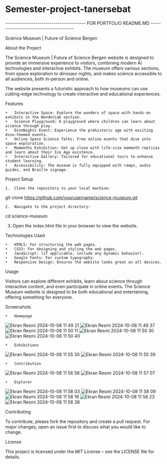 # Semester-project-tanersebat

---------------------------------------- FOR PORTFOLIO README.MD ---------------------------------------



Science Museum | Future of Science Bergen

About the Project

The Science Museum | Future of Science Bergen website is designed to provide an immersive experience to visitors, combining modern AI technologies and interactive exhibits. The museum offers various sections, from space exploration to dinosaur nights, and makes science accessible to all audiences, both in-person and online.

The website presents a futuristic approach to how museums can use cutting-edge technology to create interactive and educational experiences.

Features

	•	Interactive Space: Explore the wonders of space with hands-on exhibits in the WonderLab section.
	•	Science Playground: A playground where children can learn about science through play.
	•	DinoNights Event: Experience the prehistoric age with exciting dino-themed events.
	•	Online Space Science Talks: Free online events that dive into space exploration.
	•	Mammoths Exhibition: Get up close with life-size mammoth replicas and learn about their Ice Age existence.
	•	Interactive Gallery: Tailored for educational tours to enhance student learning.
	•	Accessibility: The museum is fully equipped with ramps, audio guides, and Braille signage.


Project Setup

	1.	Clone the repository to your local machine:
 git clone https://github.com/yourusername/science-museum.git


 	2.	Navigate to the project directory:
  cd science-museum


  3.	Open the index.html file in your browser to view the website.

Technologies Used

	•	HTML5: For structuring the web pages.
	•	CSS3: For designing and styling the web pages.
	•	JavaScript: (if applicable, include any dynamic behavior).
	•	Google Fonts: For custom typography.
	•	Responsive Design: Ensures the website looks great on all devices.

Usage

Visitors can explore different exhibits, learn about science through interactive content, and even participate in online events. The Science Museum website is designed to be both educational and entertaining, offering something for everyone.

Screenshots

	•	Homepage
 ![Ekran Resmi 2024-10-08 11 49 21](https://github.com/user-attachments/assets/f98a93d7-3d44-4f99-8ddc-72ddafb57ef5)
 ![Ekran Resmi 2024-10-08 11 49 37](https://github.com/user-attachments/assets/2ab09f35-ae14-4b82-a80f-7691bdeb449a)
 ![Ekran Resmi 2024-10-08 11 50 11](https://github.com/user-attachments/assets/b4361734-3fd4-45d4-bf50-64882d754d08)
 ![Ekran Resmi 2024-10-08 11 50 30](https://github.com/user-attachments/assets/cdd70165-1820-410f-97d5-b8c88597b45c)
 ![Ekran Resmi 2024-10-08 11 50 40](https://github.com/user-attachments/assets/e1f45241-5fb8-415b-a6b8-237925dd152c)



	•	Exhibitions
 ![Ekran Resmi 2024-10-08 11 55 30](https://github.com/user-attachments/assets/52bab15c-fd9d-4631-8cdd-d288235e43de)
 ![Ekran Resmi 2024-10-08 11 55 39](https://github.com/user-attachments/assets/eaed7659-8bdb-499c-995e-9bb976db3bba)


 
 
 
	•	Contribution
 ![Ekran Resmi 2024-10-08 11 56 56](https://github.com/user-attachments/assets/b0114523-aab3-4c10-8d9a-46f3979da6f2)
 ![Ekran Resmi 2024-10-08 11 57 07](https://github.com/user-attachments/assets/26186522-3f10-4164-9664-c323ba350c7b)


 
 
	•	Explorer
 ![Ekran Resmi 2024-10-08 11 58 03](https://github.com/user-attachments/assets/3b828c1b-5009-4663-88ea-c307f95ebec9)
 ![Ekran Resmi 2024-10-08 11 58 09](https://github.com/user-attachments/assets/de1f9a75-8f40-483b-aa5b-7c781a117b3d)
 ![Ekran Resmi 2024-10-08 11 58 16](https://github.com/user-attachments/assets/3ef2f8a4-cd9c-4ec9-b51f-ed95ae34a61c)
 ![Ekran Resmi 2024-10-08 11 58 23](https://github.com/user-attachments/assets/b4cb9f1d-6633-4110-a4d6-d3acd28503ed)
 ![Ekran Resmi 2024-10-08 11 58 38](https://github.com/user-attachments/assets/752c7973-95bf-468f-941a-bb2e2d616387)


 Contributing

To contribute, please fork the repository and create a pull request. For major changes, open an issue first to discuss what you would like to change.

License

This project is licensed under the MIT License – see the LICENSE file for details.




























 
